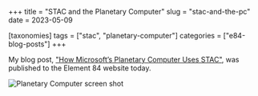 +++
title = "STAC and the Planetary Computer"
slug = "stac-and-the-pc"
date = 2023-05-09

[taxonomies]
tags = ["stac", "planetary-computer"]
categories = ["e84-blog-posts"]
+++

My blog post, ["How Microsoft’s Planetary Computer Uses STAC"](https://www.element84.com/blog/how-microsofts-planetary-computer-uses-stac), was published to the Element 84 website today.

![Planetary Computer screen shot](https://staging.dev.element84.com/wp-content/uploads/2023/05/planetary-computer-splash.jpg)
